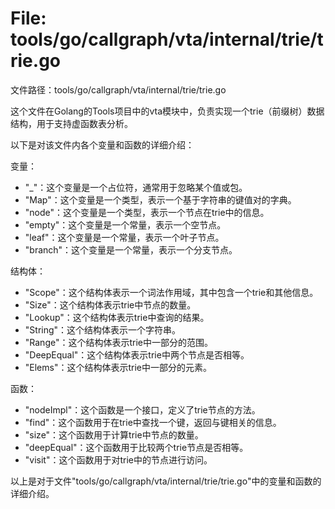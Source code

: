 # File: tools/go/callgraph/vta/internal/trie/trie.go

文件路径：tools/go/callgraph/vta/internal/trie/trie.go

这个文件在Golang的Tools项目中的vta模块中，负责实现一个trie（前缀树）数据结构，用于支持虚函数表分析。

以下是对该文件内各个变量和函数的详细介绍：

变量：
- "_"：这个变量是一个占位符，通常用于忽略某个值或包。
- "Map"：这个变量是一个类型，表示一个基于字符串的键值对的字典。
- "node"：这个变量是一个类型，表示一个节点在trie中的信息。
- "empty"：这个变量是一个常量，表示一个空节点。
- "leaf"：这个变量是一个常量，表示一个叶子节点。
- "branch"：这个变量是一个常量，表示一个分支节点。

结构体：
- "Scope"：这个结构体表示一个词法作用域，其中包含一个trie和其他信息。
- "Size"：这个结构体表示trie中节点的数量。
- "Lookup"：这个结构体表示trie中查询的结果。
- "String"：这个结构体表示一个字符串。
- "Range"：这个结构体表示trie中一部分的范围。
- "DeepEqual"：这个结构体表示trie中两个节点是否相等。
- "Elems"：这个结构体表示trie中一部分的元素。

函数：
- "nodeImpl"：这个函数是一个接口，定义了trie节点的方法。
- "find"：这个函数用于在trie中查找一个键，返回与键相关的信息。
- "size"：这个函数用于计算trie中节点的数量。
- "deepEqual"：这个函数用于比较两个trie节点是否相等。
- "visit"：这个函数用于对trie中的节点进行访问。

以上是对于文件"tools/go/callgraph/vta/internal/trie/trie.go"中的变量和函数的详细介绍。

